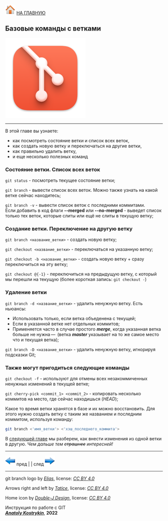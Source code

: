 [![home](./images/home.png)](./readme.md "Домой") [НА ГЛАВНУЮ](./readme.md "Вернуться на главную страницу")

## Базовые команды с ветками

![git_branch_logo](./images/git_branch_basic.png)

---

В этой главе вы узнаете: 
* как посмотреть состояние ветки и список всех веток,  
* как создать новую ветку и переключаться на другие ветки,  
* как правильно удалить ветку,   
* и еще несколько полезных команд

### Состояние ветки. Список всех веток

`git status` - посмотреть текущее состояние ветки;

`git branch` - вывести список всех веток. Можно также узнать на какой ветке сейчас находитесь;

`git branch -v` - вывести список веток c последними коммитами.   
Если добавить в код флаги **--merged** или **--no-merged** - выведет список только тех веток, которые слиты или ещё не слиты в текущую ветку;

### Создание ветки. Переключение на другую ветку

`git branch <название_ветки>` - создать новую ветку;

`git checkout <название_ветки>` - переключаться на указанную ветку;

`git checkout -b <название_ветки>` - создать новую ветку + сразу переключиться на эту ветку;

`git checkout @{-1}` - переключиться на предыдущую ветку, с который мы перешли на текущую 
(более короткая запись: `git checkout -`) 

### Удаление ветки

`git branch -d <название_ветки>` - удалить ненужную ветку. Есть ньюансы:  
* Использовать только, если ветка объеденена с текущей;  
* Если в указанной ветке нет отдельных коммитов; 
* Применяется часто в случае простого ***merge***, когда указанная ветка больше не нужна — 
(ветка ***master*** указывает на то же самое место что и текущая ветка);

`git branch -D <название_ветки>` - удалить ненужную ветку, игнорируя подсказки Git;

### Также могут пригодиться следующие команды

`git checkout -f` - используют для отмены всех незакоммиченных ненужных изменений в текущей ветке;

`git cherry-pick <сommit_1> <сommit_2>` - копировать несколько коммитов на место, где сейчас находишься (*HEAD*);

Какое то время ветки хранятся в базе и их можно восстановить. Для этого нужно создать ветку с таким же названием и последним коммитом, используя команду:   
 
~~~bash
git branch <'имя_ветки'> <'хэш_последнего_коммита'>
~~~

В [следующей главе](./merging_branches.md) мы разберем, как внести изменения из одной ветки в другую. *Чем дальше тем ~~страшнее~~ интересней!*

---

[![previous](./images/arrow_left.png)](./branching.md "Предыдущая")
пред | | след [![next](./images/arrow_right.png)](./merging_branches.md "Следующая")

---

git branch logo by *[Elias](https://eliasruiz.com/)*, 
license: *[CC BY 4.0](https://creativecommons.org/licenses/by/4.0/)*

Arrows right and left by *[Tatice](http://tatice.deviantart.com)*, 
license: *[CC BY 4.0](https://creativecommons.org/licenses/by/4.0/)*

Home icon by *[Double-J Design](http://www.doublejdesign.co.uk)*, 
license: *[CC BY 4.0](https://creativecommons.org/licenses/by/4.0/)*

Инструкция по работе с GIT  
***[Anatoly Kostrykin](https://github.com/Anatoly-web-dev)***, **2022**